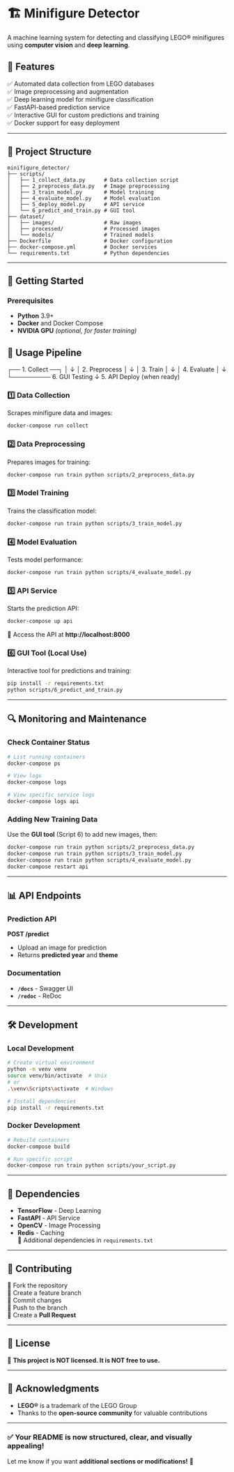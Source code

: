 # 🏗️ Minifigure Detector
A machine learning system for detecting and classifying LEGO® minifigures using **computer vision** and **deep learning**.

## 🎯 Features
✅ Automated data collection from LEGO databases  
✅ Image preprocessing and augmentation  
✅ Deep learning model for minifigure classification  
✅ FastAPI-based prediction service  
✅ Interactive GUI for custom predictions and training  
✅ Docker support for easy deployment  

---

## 📂 Project Structure
```
minifigure_detector/
├── scripts/                    
│   ├── 1_collect_data.py      # Data collection script
│   ├── 2_preprocess_data.py   # Image preprocessing
│   ├── 3_train_model.py       # Model training
│   ├── 4_evaluate_model.py    # Model evaluation
│   ├── 5_deploy_model.py      # API service
│   └── 6_predict_and_train.py # GUI tool
├── dataset/                    
│   ├── images/                # Raw images
│   ├── processed/             # Processed images
│   └── models/                # Trained models
├── Dockerfile                 # Docker configuration
├── docker-compose.yml         # Docker services
└── requirements.txt           # Python dependencies
```

---

## 🚀 Getting Started

### Prerequisites
- **Python** 3.9+
- **Docker** and Docker Compose
- **NVIDIA GPU** _(optional, for faster training)_

## 🔄 Usage Pipeline

┌── 1. Collect ──┐
│               ↓
│           2. Preprocess
│               ↓
│           3. Train
│               ↓
│           4. Evaluate
│               ↓
└───────── 6. GUI Testing
                ↓
            5. API Deploy (when ready)
            
### 1️⃣ Data Collection  
Scrapes minifigure data and images:  
```bash
docker-compose run collect
```

### 2️⃣ Data Preprocessing  
Prepares images for training:  
```bash
docker-compose run train python scripts/2_preprocess_data.py
```

### 3️⃣ Model Training  
Trains the classification model:  
```bash
docker-compose run train python scripts/3_train_model.py
```

### 4️⃣ Model Evaluation  
Tests model performance:  
```bash
docker-compose run train python scripts/4_evaluate_model.py
```

### 5️⃣ API Service  
Starts the prediction API:  
```bash
docker-compose up api
```
📌 Access the API at **http://localhost:8000**

### 6️⃣ GUI Tool (Local Use)  
Interactive tool for predictions and training:  
```bash
pip install -r requirements.txt
python scripts/6_predict_and_train.py
```

---

## 🔍 Monitoring and Maintenance

### Check Container Status  
```bash
# List running containers
docker-compose ps

# View logs
docker-compose logs

# View specific service logs
docker-compose logs api
```

### Adding New Training Data
Use the **GUI tool** (Script 6) to add new images, then:  
```bash
docker-compose run train python scripts/2_preprocess_data.py
docker-compose run train python scripts/3_train_model.py
docker-compose run train python scripts/4_evaluate_model.py
docker-compose restart api
```

---

## 📊 API Endpoints

### Prediction API  
**POST /predict**  
- Upload an image for prediction  
- Returns **predicted year** and **theme**

### Documentation  
- **`/docs`** - Swagger UI  
- **`/redoc`** - ReDoc  

---

## 🛠️ Development

### Local Development  
```bash
# Create virtual environment
python -m venv venv
source venv/bin/activate  # Unix
# or
.\venv\Scripts\activate  # Windows

# Install dependencies
pip install -r requirements.txt
```

### Docker Development  
```bash
# Rebuild containers
docker-compose build

# Run specific script
docker-compose run train python scripts/your_script.py
```

---

## 📝 Dependencies
- **TensorFlow** - Deep Learning  
- **FastAPI** - API Service  
- **OpenCV** - Image Processing  
- **Redis** - Caching  
🔹 Additional dependencies in `requirements.txt`

---

## 🤝 Contributing  
🔹 Fork the repository  
🔹 Create a feature branch  
🔹 Commit changes  
🔹 Push to the branch  
🔹 Create a **Pull Request**

---

## 📄 License
🚨 **This project is NOT licensed. It is NOT free to use.**  

---

## 🙏 Acknowledgments
- **LEGO®** is a trademark of the LEGO Group  
- Thanks to the **open-source community** for valuable contributions  

---

### ✅ Your README is now **structured, clear, and visually appealing!**  
Let me know if you want **additional sections or modifications!** 🚀  
